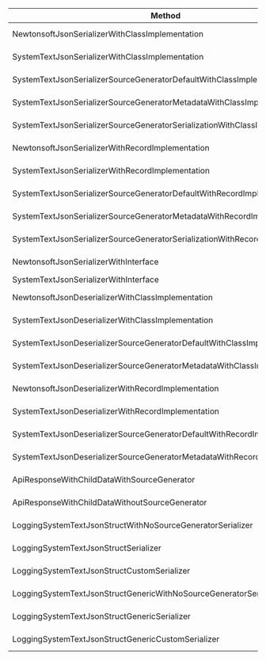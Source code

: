 | Method                                                                       | Mean         | Error        | StdDev        | Median       | Gen0   | Gen1   | Allocated |
|----------------------------------------------------------------------------- |-------------:|-------------:|--------------:|-------------:|-------:|-------:|----------:|
| NewtonsoftJsonSerializerWithClassImplementation                              |   4,065.2 ns |     80.31 ns |     221.19 ns |   3,969.4 ns | 0.7782 |      - |    3280 B |
| SystemTextJsonSerializerWithClassImplementation                              |   2,036.2 ns |     33.83 ns |      33.22 ns |   2,025.8 ns | 0.2365 |      - |     992 B |
| SystemTextJsonSerializerSourceGeneratorDefaultWithClassImplementation        |   1,111.3 ns |     21.99 ns |      57.92 ns |   1,087.6 ns | 0.1621 |      - |     680 B |
| SystemTextJsonSerializerSourceGeneratorMetadataWithClassImplementation       |   1,988.7 ns |     11.26 ns |       9.98 ns |   1,986.3 ns | 0.2365 |      - |     992 B |
| SystemTextJsonSerializerSourceGeneratorSerializationWithClassImplementation  |   1,075.5 ns |      8.44 ns |       7.05 ns |   1,073.0 ns | 0.1621 |      - |     680 B |
| NewtonsoftJsonSerializerWithRecordImplementation                             |   4,045.6 ns |     28.88 ns |      22.55 ns |   4,052.3 ns | 0.7782 |      - |    3280 B |
| SystemTextJsonSerializerWithRecordImplementation                             |   2,059.6 ns |     22.75 ns |      21.28 ns |   2,052.4 ns | 0.2365 |      - |     992 B |
| SystemTextJsonSerializerSourceGeneratorDefaultWithRecordImplementation       |   1,119.2 ns |     20.90 ns |      21.46 ns |   1,112.6 ns | 0.1621 |      - |     680 B |
| SystemTextJsonSerializerSourceGeneratorMetadataWithRecordImplementation      |   2,011.1 ns |     32.16 ns |      26.85 ns |   2,001.6 ns | 0.2365 |      - |     992 B |
| SystemTextJsonSerializerSourceGeneratorSerializationWithRecordImplementation |   1,217.1 ns |     44.65 ns |     122.97 ns |   1,170.5 ns | 0.1621 |      - |     680 B |
| NewtonsoftJsonSerializerWithInterface                                        |   3,975.7 ns |     36.72 ns |      30.66 ns |   3,967.8 ns | 0.7782 |      - |    3280 B |
| SystemTextJsonSerializerWithInterface                                        |     379.3 ns |      2.47 ns |       2.06 ns |     378.5 ns | 0.0267 |      - |     112 B |
| NewtonsoftJsonDeserializerWithClassImplementation                            |   7,000.1 ns |     76.14 ns |      63.58 ns |   6,978.8 ns | 0.8926 |      - |    3760 B |
| SystemTextJsonDeserializerWithClassImplementation                            |   3,569.0 ns |     19.50 ns |      16.28 ns |   3,564.0 ns | 0.2136 |      - |     904 B |
| SystemTextJsonDeserializerSourceGeneratorDefaultWithClassImplementation      |   3,420.5 ns |     33.06 ns |      27.61 ns |   3,404.5 ns | 0.2136 |      - |     904 B |
| SystemTextJsonDeserializerSourceGeneratorMetadataWithClassImplementation     |   3,456.7 ns |     38.67 ns |      32.29 ns |   3,440.2 ns | 0.2136 |      - |     904 B |
| NewtonsoftJsonDeserializerWithRecordImplementation                           |   7,544.9 ns |    124.22 ns |     110.11 ns |   7,497.7 ns | 1.2054 |      - |    5088 B |
| SystemTextJsonDeserializerWithRecordImplementation                           |   4,558.7 ns |     45.83 ns |      40.62 ns |   4,547.9 ns | 0.3510 |      - |    1472 B |
| SystemTextJsonDeserializerSourceGeneratorDefaultWithRecordImplementation     |   4,551.1 ns |     41.26 ns |      34.45 ns |   4,542.8 ns | 0.3281 |      - |    1400 B |
| SystemTextJsonDeserializerSourceGeneratorMetadataWithRecordImplementation    |   4,845.1 ns |     95.77 ns |     193.46 ns |   4,820.7 ns | 0.3281 |      - |    1400 B |
| ApiResponseWithChildDataWithSourceGenerator                                  |   1,185.1 ns |     14.84 ns |      13.15 ns |   1,180.8 ns | 0.1831 | 0.0019 |     768 B |
| ApiResponseWithChildDataWithoutSourceGenerator                               |   1,165.9 ns |      8.11 ns |       6.33 ns |   1,165.9 ns | 0.1831 | 0.0019 |     768 B |
| LoggingSystemTextJsonStructWithNoSourceGeneratorSerializer                   | 182,459.9 ns |  3,648.26 ns |   7,201.32 ns | 180,282.0 ns | 0.7324 |      - |    3137 B |
| LoggingSystemTextJsonStructSerializer                                        | 166,917.6 ns |  5,316.59 ns |  14,908.30 ns | 167,023.8 ns | 0.7324 |      - |    3090 B |
| LoggingSystemTextJsonStructCustomSerializer                                  | 126,622.6 ns |  5,454.86 ns |  14,654.13 ns | 125,858.5 ns | 0.3052 |      - |    1521 B |
| LoggingSystemTextJsonStructGenericWithNoSourceGeneratorSerializer            | 674,410.5 ns | 52,719.00 ns | 148,694.87 ns | 658,165.5 ns | 1.9531 |      - |   10152 B |
| LoggingSystemTextJsonStructGenericSerializer                                 | 666,969.4 ns | 47,085.65 ns | 131,255.97 ns | 654,047.1 ns | 1.9531 |      - |   10104 B |
| LoggingSystemTextJsonStructGenericCustomSerializer                           | 502,177.8 ns | 22,254.97 ns |  63,853.69 ns | 499,705.4 ns | 0.7324 |      - |    3460 B |
